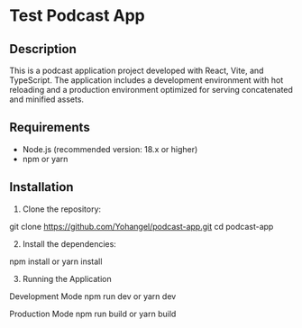 # Test Podcast App

## Description

This is a podcast application project developed with React, Vite, and TypeScript. The application includes a development environment with hot reloading and a production environment optimized for serving concatenated and minified assets.

## Requirements

- Node.js (recommended version: 18.x or higher)
- npm or yarn

## Installation

1. Clone the repository:

git clone https://github.com/Yohangel/podcast-app.git
cd podcast-app

2. Install the dependencies:

npm install or yarn install

3. Running the Application

Development Mode
npm run dev or yarn dev

Production Mode
npm run build or yarn build